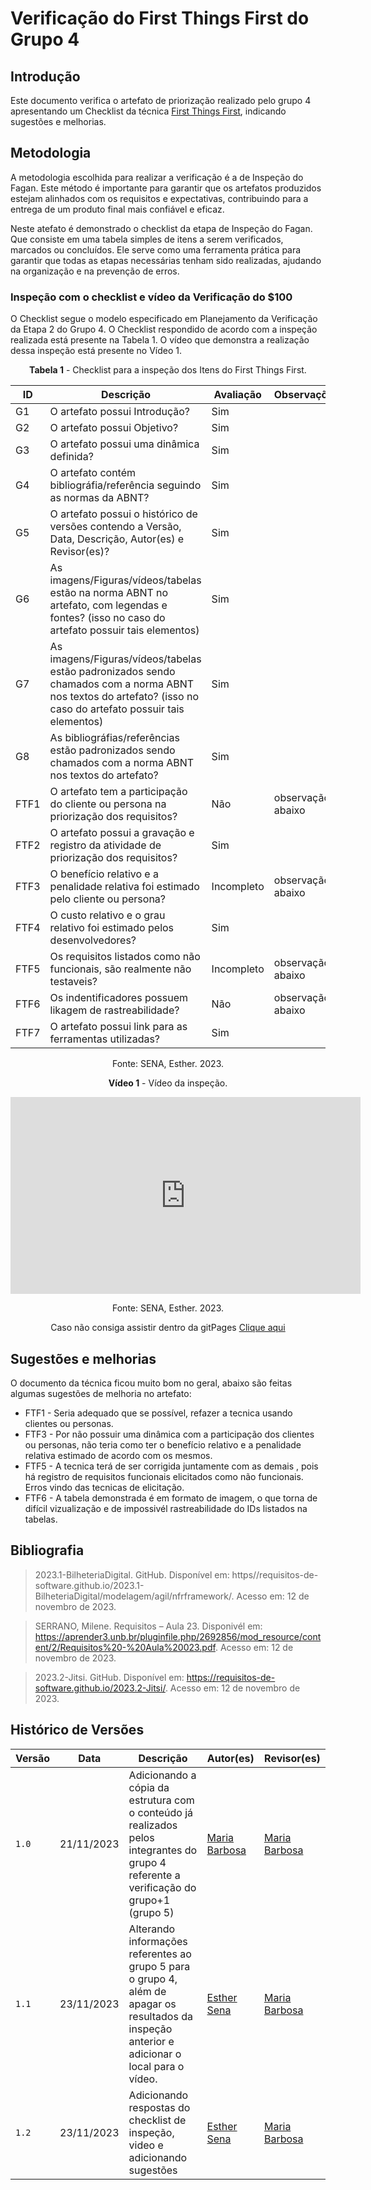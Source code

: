 # Verificação do First Things First do Grupo 4

## Introdução

Este documento verifica o artefato de priorização realizado pelo grupo 4 apresentando um Checklist da técnica [First Things First](https://requisitos-de-software.github.io/2023.2-e-Titulo/elicitacao/priorizacao/firstThingsFirst/), indicando sugestões e melhorias.

## Metodologia

A metodologia escolhida para realizar a verificação é a de Inspeção do Fagan. Este método é importante para garantir que os artefatos produzidos estejam alinhados com os requisitos e expectativas, contribuindo para a entrega de um produto final mais confiável e eficaz. 

Neste atefato é demonstrado o checklist da etapa de Inspeção do Fagan. Que consiste em uma tabela simples de itens a serem verificados, marcados ou concluídos. Ele serve como uma ferramenta prática para garantir que todas as etapas necessárias tenham sido realizadas, ajudando na organização e na prevenção de erros.

### Inspeção com o checklist e vídeo da Verificação do $100

O Checklist segue o modelo especificado em Planejamento da Verificação da Etapa 2 do Grupo 4. O Checklist respondido de acordo com a inspeção realizada está presente na Tabela 1. O vídeo que demonstra a realização dessa inspeção está presente no Vídeo 1.

<center>

**Tabela 1** - Checklist para a inspeção dos Itens do First Things First.

| ID | Descrição | Avaliação | Observações |
| ---| -------- | --------- | ------------ |
| G1  | O artefato possui Introdução? | Sim |  |
| G2  | O artefato possui Objetivo? | Sim |  |
| G3  | O artefato possui uma dinâmica definida? | Sim |  |
| G4  | O artefato contém bibliográfia/referência seguindo as normas da ABNT? | Sim |  |
| G5  | O artefato possui o histórico de versões contendo a Versão, Data, Descrição, Autor(es) e Revisor(es)? | Sim |  |
| G6  | As imagens/Figuras/vídeos/tabelas estão na norma ABNT no artefato, com legendas e fontes? (isso no caso do artefato possuir tais elementos) | Sim |  |
| G7  | As imagens/Figuras/vídeos/tabelas estão padronizados sendo chamados com a norma ABNT nos textos do artefato? (isso no caso do artefato possuir tais elementos) | Sim |  |
| G8  | As bibliográfias/referências estão padronizados sendo chamados com a norma ABNT nos textos do artefato?  | Sim |  |
| FTF1 | O artefato tem a participação do cliente ou persona na priorização dos requisitos? | Não | observação abaixo |
| FTF2 | O artefato possui a gravação e registro da atividade de priorização dos requisitos? | Sim |   |
| FTF3 | O benefício relativo e a penalidade relativa foi estimado pelo cliente ou persona?  | Incompleto | observação abaixo |
| FTF4 | O custo relativo e o grau relativo foi estimado pelos desenvolvedores? | Sim |  |
| FTF5 | Os requisitos listados como não funcionais, são realmente não testaveis?| Incompleto | observação abaixo |
| FTF6 | Os indentificadores possuem likagem de rastreabilidade? | Não | observação abaixo  |
| FTF7 | O artefato possui link para as ferramentas utilizadas? | Sim |  |

Fonte: SENA, Esther. 2023.

</center>

<center>

**Vídeo 1** - Vídeo da inspeção.

<iframe width="560" height="315" src="https://www.youtube.com/embed/WSjIfYGxbGc?si=uEaUbMByLMtgnBq4" title="YouTube video player" frameborder="0" allow="accelerometer; autoplay; clipboard-write; encrypted-media; gyroscope; picture-in-picture; web-share" allowfullscreen></iframe>

Fonte: SENA, Esther. 2023.

 Caso não consiga assistir dentro da gitPages [Clique aqui](https://youtu.be/WSjIfYGxbGc)


</center>

## Sugestões e melhorias

O documento da técnica ficou muito bom no geral, abaixo são feitas algumas sugestões de melhoria no artefato:

- FTF1 - Seria adequado que se possível, refazer a tecnica usando clientes ou personas.
- FTF3 - Por não possuir uma dinâmica com a participação dos clientes ou personas, não teria como ter o benefício relativo e a penalidade relativa estimado  de acordo com os mesmos.
- FTF5 - A tecnica terá de ser corrigida juntamente com as demais , pois há registro de requisitos funcionais elicitados como não funcionais. Erros vindo das tecnicas de elicitação.
- FTF6 - A tabela demonstrada é em formato de imagem, o que torna de difícil vizualização e de impossivél rastreabilidade do IDs listados na tabelas.

## Bibliografia

> 2023.1-BilheteriaDigital. GitHub. Disponível em: https//requisitos-de-software.github.io/2023.1-BilheteriaDigital/modelagem/agil/nfrframework/.  Acesso em: 12 de novembro de 2023.

> SERRANO, Milene. Requisitos – Aula 23. Disponivél em: https://aprender3.unb.br/pluginfile.php/2692856/mod_resource/content/2/Requisitos%20-%20Aula%20023.pdf. Acesso em: 12 de novembro de 2023.

> 2023.2-Jitsi. GitHub. Disponível em: https://requisitos-de-software.github.io/2023.2-Jitsi/. Acesso em: 12 de novembro de 2023.

## Histórico de Versões

| Versão | Data       | Descrição   | Autor(es)   | Revisor(es) |
| ------ | ---------- | ----------- | ------------ | ---------- |
| `1.0`  | 21/11/2023 | Adicionando a cópia da estrutura com o conteúdo já realizados pelos integrantes do grupo 4 referente a verificação do grupo+1 (grupo 5) | [Maria Barbosa](https://github.com/Madu01)| [Maria Barbosa](https://github.com/Madu01) |
| `1.1`  | 23/11/2023 | Alterando informações referentes ao grupo 5 para o grupo 4, além de apagar os resultados da inspeção anterior e adicionar o local para o vídeo. |  [Esther Sena](https://github.com/esmsena) | [Maria Barbosa](https://github.com/Madu01) |
| `1.2`  | 23/11/2023 | Adicionando respostas do checklist de inspeção, video e adicionando sugestões |  [Esther Sena](https://github.com/esmsena) | [Maria Barbosa](https://github.com/Madu01) |
